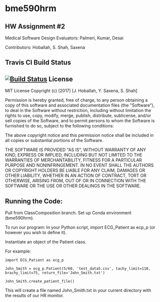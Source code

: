 # bme590hrm

## HW Assignment #2

Medical Software Design Evaluators: Palmeri, Kumar, Desai

Contributors: Hoballah, S. Shah, Saxena

Travis CI Build Status
---

[![Build Status](https://travis-ci.org/yashasaxena/bme590hrm.svg?branch=master)](https://travis-ci.org/yashasaxena/bme590hrm)
License
---

MIT License Copyright (c) [2017] [J. Hoballah, Y. Saxena, S. Shah]

Permission is hereby granted, free of charge, to any person obtaining a copy of this software and associated documentation files (the "Software"), to deal in the Software without restriction, including without limitation the rights to use, copy, modify, merge, publish, distribute, sublicense, and/or sell copies of the Software, and to permit persons to whom the Software is furnished to do so, subject to the following conditions:

The above copyright notice and this permission notice shall be included in all copies or substantial portions of the Software.

THE SOFTWARE IS PROVIDED "AS IS", WITHOUT WARRANTY OF ANY KIND, EXPRESS OR IMPLIED, INCLUDING BUT NOT LIMITED TO THE WARRANTIES OF MERCHANTABILITY, FITNESS FOR A PARTICULAR PURPOSE AND NONINFRINGEMENT. IN NO EVENT SHALL THE AUTHORS OR COPYRIGHT HOLDERS BE LIABLE FOR ANY CLAIM, DAMAGES OR OTHER LIABILITY, WHETHER IN AN ACTION OF CONTRACT, TORT OR OTHERWISE, ARISING FROM, OUT OF OR IN CONNECTION WITH THE SOFTWARE OR THE USE OR OTHER DEALINGS IN THE SOFTWARE.

Running the Code:
---
Pull from ClassComposition branch.
Set up Conda environment (bme590hrm).

To run our program: In your Python script, import ECG_Patient as ecp_p (or however you wish to define it).

Instantiate an object of the Patient class.

For example:

    import ECG_Patient as ecg_p

    John_Smith = ecg_p.Patient(5/60, 'test_data5.csv', tachy_limit=110, brachy_limit=75, return_file='John_Smith.txt')

    John_Smith.create_patient_file()

This will create a file named John_Smith.txt in your current directory with the results of our HR monitor.